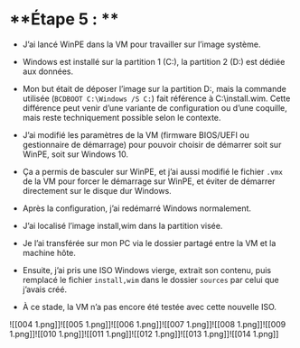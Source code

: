 # **Étape 5 : **

- J’ai lancé WinPE dans la VM pour travailler sur l’image système.
    
- Windows est installé sur la partition 1 (C:), la partition 2 (D:) est dédiée aux données.
    
- Mon but était de déposer l’image sur la partition D:, mais la commande utilisée (`BCDBOOT C:\Windows /S C:`) fait référence à C:\install.wim. Cette différence peut venir d’une variante de configuration ou d’une coquille, mais reste techniquement possible selon le contexte.
    
- J’ai modifié les paramètres de la VM (firmware BIOS/UEFI ou gestionnaire de démarrage) pour pouvoir choisir de démarrer soit sur WinPE, soit sur Windows 10.
    
- Ça a permis de basculer sur WinPE, et j’ai aussi modifié le fichier `.vmx` de la VM pour forcer le démarrage sur WinPE, et éviter de démarrer directement sur le disque dur Windows.
    
- Après la configuration, j’ai redémarré Windows normalement.
    
- J’ai localisé l’image install,wim dans la partition visée.
    
- Je l’ai transférée sur mon PC via le dossier partagé entre la VM et la machine hôte.
    
- Ensuite, j’ai pris une ISO Windows vierge, extrait son contenu, puis remplacé le fichier `install,wim` dans le dossier `sources` par celui que j’avais créé.
	
- À ce stade, la VM n’a pas encore été testée avec cette nouvelle ISO.


![[004 1.png]]![[005 1.png]]![[006 1.png]]![[007 1.png]]![[008 1.png]]![[009 1.png]]![[010 1.png]]![[011 1.png]]![[012 1.png]]![[013 1.png]]![[014 1.png]]